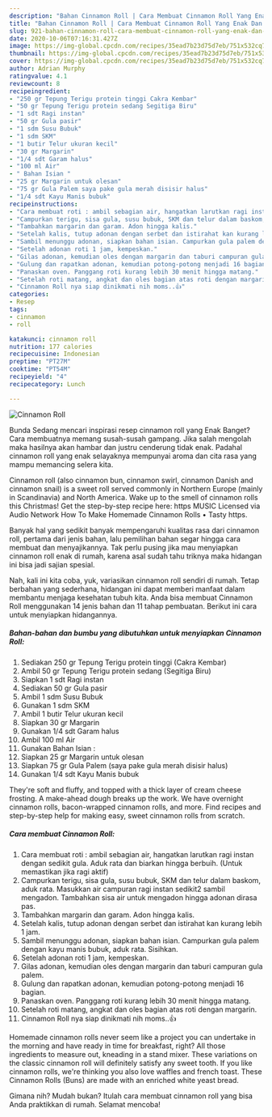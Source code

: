 ```yaml
---
description: "Bahan Cinnamon Roll | Cara Membuat Cinnamon Roll Yang Enak Dan Lezat"
title: "Bahan Cinnamon Roll | Cara Membuat Cinnamon Roll Yang Enak Dan Lezat"
slug: 921-bahan-cinnamon-roll-cara-membuat-cinnamon-roll-yang-enak-dan-lezat
date: 2020-10-06T07:16:31.427Z
image: https://img-global.cpcdn.com/recipes/35ead7b23d75d7eb/751x532cq70/cinnamon-roll-foto-resep-utama.jpg
thumbnail: https://img-global.cpcdn.com/recipes/35ead7b23d75d7eb/751x532cq70/cinnamon-roll-foto-resep-utama.jpg
cover: https://img-global.cpcdn.com/recipes/35ead7b23d75d7eb/751x532cq70/cinnamon-roll-foto-resep-utama.jpg
author: Adrian Murphy
ratingvalue: 4.1
reviewcount: 8
recipeingredient:
- "250 gr Tepung Terigu protein tinggi Cakra Kembar"
- "50 gr Tepung Terigu protein sedang Segitiga Biru"
- "1 sdt Ragi instan"
- "50 gr Gula pasir"
- "1 sdm Susu Bubuk"
- "1 sdm SKM"
- "1 butir Telur ukuran kecil"
- "30 gr Margarin"
- "1/4 sdt Garam halus"
- "100 ml Air"
- " Bahan Isian "
- "25 gr Margarin untuk olesan"
- "75 gr Gula Palem saya pake gula merah disisir halus"
- "1/4 sdt Kayu Manis bubuk"
recipeinstructions:
- "Cara membuat roti : ambil sebagian air, hangatkan larutkan ragi instan dengan sedikit gula. Aduk rata dan biarkan hingga berbuih. (Untuk memastikan jika ragi aktif)"
- "Campurkan terigu, sisa gula, susu bubuk, SKM dan telur dalam baskom, aduk rata. Masukkan air campuran ragi instan sedikit2 sambil mengadon. Tambahkan sisa air untuk mengadon hingga adonan dirasa pas."
- "Tambahkan margarin dan garam. Adon hingga kalis."
- "Setelah kalis, tutup adonan dengan serbet dan istirahat kan kurang lebih 1 jam."
- "Sambil menunggu adonan, siapkan bahan isian. Campurkan gula palem dengan kayu manis bubuk, aduk rata. Sisihkan."
- "Setelah adonan roti 1 jam, kempeskan."
- "Gilas adonan, kemudian oles dengan margarin dan taburi campuran gula palem."
- "Gulung dan rapatkan adonan, kemudian potong-potong menjadi 16 bagian."
- "Panaskan oven. Panggang roti kurang lebih 30 menit hingga matang."
- "Setelah roti matang, angkat dan oles bagian atas roti dengan margarin."
- "Cinnamon Roll nya siap dinikmati nih moms..👍"
categories:
- Resep
tags:
- cinnamon
- roll

katakunci: cinnamon roll 
nutrition: 177 calories
recipecuisine: Indonesian
preptime: "PT27M"
cooktime: "PT54M"
recipeyield: "4"
recipecategory: Lunch

---
```



![Cinnamon Roll](https://img-global.cpcdn.com/recipes/35ead7b23d75d7eb/751x532cq70/cinnamon-roll-foto-resep-utama.jpg)

Bunda Sedang mencari inspirasi resep cinnamon roll yang Enak Banget? Cara membuatnya memang susah-susah gampang. Jika salah mengolah maka hasilnya akan hambar dan justru cenderung tidak enak. Padahal cinnamon roll yang enak selayaknya mempunyai aroma dan cita rasa yang mampu memancing selera kita.

Cinnamon roll (also cinnamon bun, cinnamon swirl, cinnamon Danish and cinnamon snail) is a sweet roll served commonly in Northern Europe (mainly in Scandinavia) and North America. Wake up to the smell of cinnamon rolls this Christmas! Get the step-by-step recipe here: https MUSIC Licensed via Audio Network How To Make Homemade Cinnamon Rolls • Tasty https.

Banyak hal yang sedikit banyak mempengaruhi kualitas rasa dari cinnamon roll, pertama dari jenis bahan, lalu pemilihan bahan segar hingga cara membuat dan menyajikannya. Tak perlu pusing jika mau menyiapkan cinnamon roll enak di rumah, karena asal sudah tahu triknya maka hidangan ini bisa jadi sajian spesial.


Nah, kali ini kita coba, yuk, variasikan cinnamon roll sendiri di rumah. Tetap berbahan yang sederhana, hidangan ini dapat memberi manfaat dalam membantu menjaga kesehatan tubuh kita. Anda bisa membuat Cinnamon Roll menggunakan 14 jenis bahan dan 11 tahap pembuatan. Berikut ini cara untuk menyiapkan hidangannya.

<!--inarticleads1-->

##### Bahan-bahan dan bumbu yang dibutuhkan untuk menyiapkan Cinnamon Roll:

1. Sediakan 250 gr Tepung Terigu protein tinggi (Cakra Kembar)
1. Ambil 50 gr Tepung Terigu protein sedang (Segitiga Biru)
1. Siapkan 1 sdt Ragi instan
1. Sediakan 50 gr Gula pasir
1. Ambil 1 sdm Susu Bubuk
1. Gunakan 1 sdm SKM
1. Ambil 1 butir Telur ukuran kecil
1. Siapkan 30 gr Margarin
1. Gunakan 1/4 sdt Garam halus
1. Ambil 100 ml Air
1. Gunakan  Bahan Isian :
1. Siapkan 25 gr Margarin untuk olesan
1. Siapkan 75 gr Gula Palem (saya pake gula merah disisir halus)
1. Gunakan 1/4 sdt Kayu Manis bubuk


They&#39;re soft and fluffy, and topped with a thick layer of cream cheese frosting. A make-ahead dough breaks up the work. We have overnight cinnamon rolls, bacon-wrapped cinnamon rolls, and more. Find recipes and step-by-step help for making easy, sweet cinnamon rolls from scratch. 

<!--inarticleads2-->

##### Cara membuat Cinnamon Roll:

1. Cara membuat roti : ambil sebagian air, hangatkan larutkan ragi instan dengan sedikit gula. Aduk rata dan biarkan hingga berbuih. (Untuk memastikan jika ragi aktif)
1. Campurkan terigu, sisa gula, susu bubuk, SKM dan telur dalam baskom, aduk rata. Masukkan air campuran ragi instan sedikit2 sambil mengadon. Tambahkan sisa air untuk mengadon hingga adonan dirasa pas.
1. Tambahkan margarin dan garam. Adon hingga kalis.
1. Setelah kalis, tutup adonan dengan serbet dan istirahat kan kurang lebih 1 jam.
1. Sambil menunggu adonan, siapkan bahan isian. Campurkan gula palem dengan kayu manis bubuk, aduk rata. Sisihkan.
1. Setelah adonan roti 1 jam, kempeskan.
1. Gilas adonan, kemudian oles dengan margarin dan taburi campuran gula palem.
1. Gulung dan rapatkan adonan, kemudian potong-potong menjadi 16 bagian.
1. Panaskan oven. Panggang roti kurang lebih 30 menit hingga matang.
1. Setelah roti matang, angkat dan oles bagian atas roti dengan margarin.
1. Cinnamon Roll nya siap dinikmati nih moms..👍


Homemade cinnamon rolls never seem like a project you can undertake in the morning and have ready in time for breakfast, right? All those ingredients to measure out, kneading in a stand mixer. These variations on the classic cinnamon roll will definitely satisfy any sweet tooth. If you like cinnamon rolls, we&#39;re thinking you also love waffles and french toast. These Cinnamon Rolls (Buns) are made with an enriched white yeast bread. 

Gimana nih? Mudah bukan? Itulah cara membuat cinnamon roll yang bisa Anda praktikkan di rumah. Selamat mencoba!
